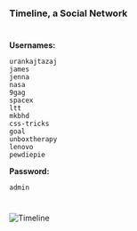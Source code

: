 ### Timeline, a Social Network
#
**Usernames:**
```
urankajtazaj
james
jenna
nasa
9gag
spacex
ltt
mkbhd
css-tricks
goal
unboxtherapy 
lenovo
pewdiepie
```

**Password:**
```
admin
```

#


![Timeline](https://i.imgur.com/Muh1PUZ.png)
